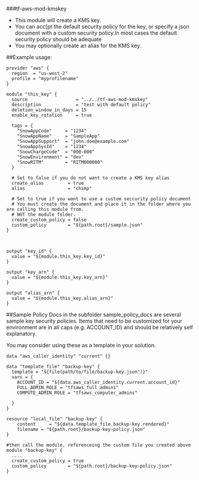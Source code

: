 ###tf-aws-mod-kmskey

* This module will create a KMS key.  
* You can acc[pt the default security policy for the key, or specify a json document with a custom security policy.In most cases the default security policy should be adequate
* You may optionally  create an alias for the KMS key.



##Example usage:
```
provider "aws" {
  region  = "us-west-2"
  profile = "myprofilename"
}

module "this_key" {
  source                  = "../../tf-aws-mod-kmskey"
  description             = "test with default policy"
  deletion_window_in_days = 15
  enable_key_rotation     = true

  tags = {
    "SnowAppCode"     = "1234"
    "SnowAppName"     = "SampleApp"
    "SnowAppSupport"  = "john.doe@example.com"
    "SnowAppSysId"    = "1234"
    "SnowChargeCode"  = "000-000"
    "SnowEnvironment" = "dev"
    "SnowRITM"        = "RITM000000"
  }

  # Set to false if you do not want to create a KMS key alias
  create_alias         = true
  alias                = "chimp"

  # Set to true if you want to use a custom seccurity policy document
  # You must create the document and place it in the folder where you are calling this module from.
  # NOT the module folder.
  create_custom_policy = false
  custom_policy        = "${path.root}/sample.json"
}



output "key_id" {
  value = "${module.this_key.key_id}"
}

output "key_arn" {
  value = "${module.this_key.key_arn}"
}

output "alias_arn" {
  value = "${module.this_key.alias_arn}"
}
```

##Sample Policy Docs
in the subfolder sample_policy_docs are several sample key security policies.  Items that need to be customized for your environment are in all caps (e.g. ACCOUNT_ID) and should be relatively self explanatory. 

You may consider using these as a template in your solution.

```
data "aws_caller_identity" "current" {}

data "template_file" "backup-key" {
  template = "${file(path/to/file/backup-key.json")}"
  vars = {
    ACCOUNT_ID = "${data.aws_caller_identity.current.account_id}"
    FULL_ADMIN_ROLE = "tfsaws_full_admins"
    COMPUTE_ADMIN_ROLE = "tfsaws_computer_admins"

  }
}

resource "local_file" "backup-key" {
    content     = "${data.template_file.backup-key.rendered}"
    filename = "${path.root}/backup-key-policy.json"
}

#then call the module, referenceing the custom file you created above
module "backup-key" {
  ....
  create_custom_policy = true
  custom_policy        = "${path.root}/backup-key-policy.json"
}
```